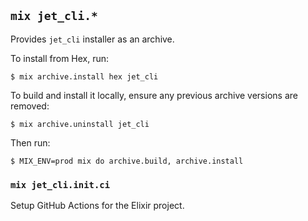 ## `mix jet_cli.*`

Provides `jet_cli` installer as an archive.

To install from Hex, run:

    $ mix archive.install hex jet_cli

To build and install it locally,
ensure any previous archive versions are removed:

    $ mix archive.uninstall jet_cli

Then run:

    $ MIX_ENV=prod mix do archive.build, archive.install

### `mix jet_cli.init.ci`

Setup GitHub Actions for the Elixir project.
